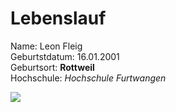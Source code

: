 # Lebenslauf

Name: Leon Fleig  
Geburtstdatum: 16.01.2001  
Geburtsort: **Rottweil**  
Hochschule: *Hochschule Furtwangen*

![](20190220_175533.jpg)